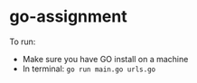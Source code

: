 # go-assignment

To run:
* Make sure you have GO install on a machine
* In terminal: `go run main.go urls.go`